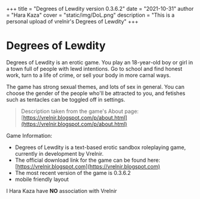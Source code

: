 +++
title = "Degrees of Lewdity version 0.3.6.2"
date = "2021-10-31"
author = "Hara Kaza"
cover = "static/img/DoL.png"
description = "This is a personal upload of vrelnir's Degrees of Lewdity"
+++

# Degrees of Lewdity

Degrees of Lewdity is an erotic game. You play an 18-year-old boy or girl in a town full of people with lewd intentions. Go to school and
find honest work, turn to a life of crime, or sell your body in more carnal ways.

The game has strong sexual themes, and lots of sex in general. You can choose the gender of the people who'll be attracted to you, and
fetishes such as tentacles can be toggled off in settings.
> Description taken from the game's About page: [https://vrelnir.blogspot.com/p/about.html](https://vrelnir.blogspot.com/p/about.html)

Game Information:

- Degrees of Lewdity is a text-based erotic sandbox roleplaying game, currently in development by Vrelnir.
- The official download link for the game can be found here: [https://vrelnir.blogspot.com](https://vrelnir.blogspot.com)
- The most recent version of the game is 0.3.6.2
- mobile friendly layout

I Hara Kaza have **NO** association with Vrelnir